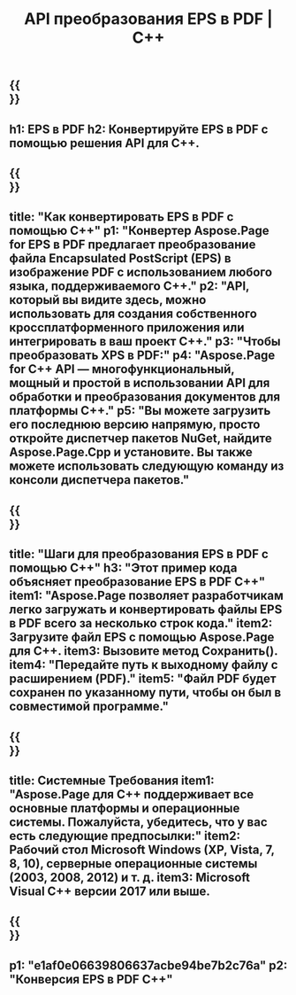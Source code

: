 ﻿---
translation: true
template: /_templates/_conversion-child-cpp.md
title: API преобразования EPS в PDF | С++
url: /cpp/conversion/eps-to-pdf/
description: Преобразование EPS в PDF, предоставляемое Aspose.Page для решения C++ API. Работает в среде выполнения C++ для 32-разрядной версии Windows, 64-разрядной версии Windows и 64-разрядной версии Linux.
informat: EPS
outformat: PDF
otherformats: XPS PS
---

{{<section banner>}}
---
h1: EPS в PDF
h2: Конвертируйте EPS в PDF с помощью решения API для C++.
---

{{<section overview>}}
---
title: "Как конвертировать EPS в PDF с помощью C++"
p1: "Конвертер Aspose.Page for EPS в PDF предлагает преобразование файла Encapsulated PostScript (EPS) в изображение PDF с использованием любого языка, поддерживаемого C++."
p2: "API, который вы видите здесь, можно использовать для создания собственного кроссплатформенного приложения или интегрировать в ваш проект C++."
p3: "Чтобы преобразовать XPS в PDF:"
p4: "Aspose.Page for C++ API — многофункциональный, мощный и простой в использовании API для обработки и преобразования документов для платформы C++."
p5: "Вы можете загрузить его последнюю версию напрямую, просто откройте диспетчер пакетов NuGet, найдите Aspose.Page.Cpp и установите. Вы также можете использовать следующую команду из консоли диспетчера пакетов."
---

{{<section feature1>}}
---
title: "Шаги для преобразования EPS в PDF с помощью C++"
h3: "Этот пример кода объясняет преобразование EPS в PDF C++"
item1: "Aspose.Page позволяет разработчикам легко загружать и конвертировать файлы EPS в PDF всего за несколько строк кода."
item2: Загрузите файл EPS с помощью Aspose.Page для C++.
item3: Вызовите метод Сохранить().
item4: "Передайте путь к выходному файлу с расширением (PDF)."
item5: "Файл PDF будет сохранен по указанному пути, чтобы он был в совместимой программе."
---

{{<section feature2>}}
---
title: Системные Требования
item1: "Aspose.Page для C++ поддерживает все основные платформы и операционные системы. Пожалуйста, убедитесь, что у вас есть следующие предпосылки:"
item2: Рабочий стол Microsoft Windows (XP, Vista, 7, 8, 10), серверные операционные системы (2003, 2008, 2012) и т. д.
item3: Microsoft Visual C++ версии 2017 или выше.
---

{{<section gist>}}
---
p1: "e1af0e06639806637acbe94be7b2c76a"
p2: "Конверсия EPS в PDF C++"
---
